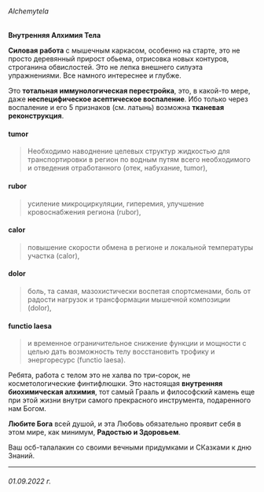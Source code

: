 ###### Alchemytela
**Внутренняя Алхимия Тела**

**Силовая работа** с мышечным каркасом, особенно на старте, это не просто деревянный прирост обьема, отрисовка новых контуров, строганина обвислостей. Это не лепка внешнего силуэта упражнениями. Все намного интереснее и глубже. 

Это **тотальная иммунологическая перестройка**, это, в какой-то мере, даже **неспецифическое асептическое воспаление**. Ибо только через воспаление и его 5 признаков (см. латынь) возможна **тканевая реконструкция**. 

#### tumor
> Необходимо наводнение целевых структур жидкостью для транспортировки в регион по водным путям всего необходимого и отведения отработанного (отек, набухание, tumor),

#### rubor
> усиление микроциркуляции, гиперемия, улучшение кровоснабжения региона (rubor), 

#### calor
> повышение скорости обмена в регионе и локальной температуры участка (calor), 

#### dolor
> боль, та самая, мазохистически воспетая спортсменами, боль от радости нагрузок и трансформации мышечной композиции (dolor), 

#### functio laesa
> и временное ограничительное снижение функции и мощности с целью дать возможность телу восстановить трофику и энергоресурс (functio laesa). 

Ребята, работа с телом это не халва по три-сорок, не косметологические финтифлюшки. Это настоящая **внутренняя биохимическая алхимия**, тот самый Грааль и философский камень еще при этой жизни внутри самого прекрасного инструмента, подаренного нам Богом. 

**Любите Бога** всей душой, и эта Любовь обязательно проявит себя в этом мире, как минимум, **Радостью и Здоровьем**.

Ваш осб-талалакин со своими вечными придумками и СКазками к дню Знаний.

***
###### 01.09.2022 г.